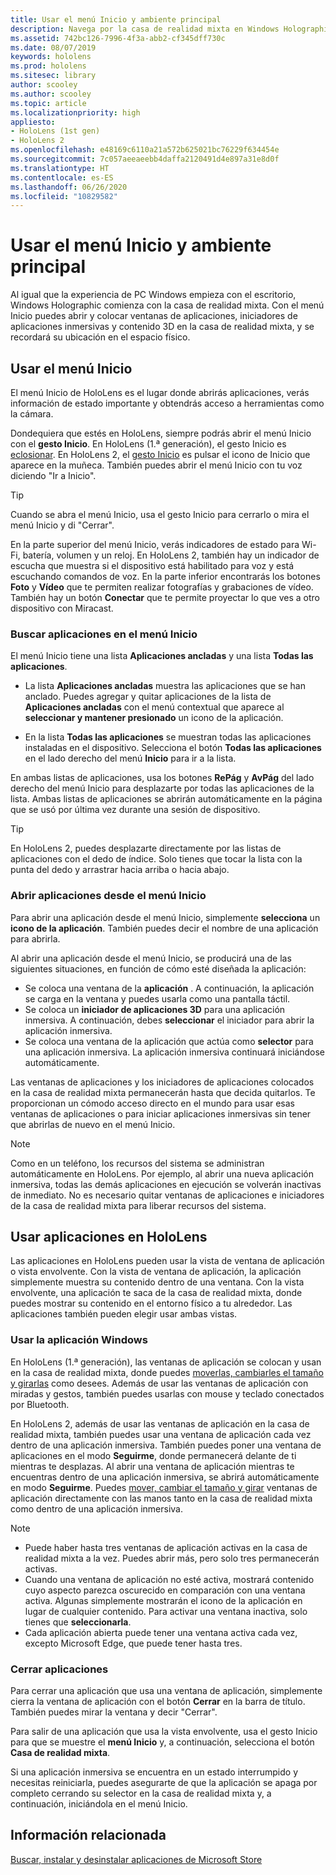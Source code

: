 ```yaml
---
title: Usar el menú Inicio y ambiente principal
description: Navega por la casa de realidad mixta en Windows Holographic.
ms.assetid: 742bc126-7996-4f3a-abb2-cf345dff730c
ms.date: 08/07/2019
keywords: hololens
ms.prod: hololens
ms.sitesec: library
author: scooley
ms.author: scooley
ms.topic: article
ms.localizationpriority: high
appliesto:
- HoloLens (1st gen)
- HoloLens 2
ms.openlocfilehash: e48169c6110a21a572b625021bc76229f634454e
ms.sourcegitcommit: 7c057aeeaeebb4daffa2120491d4e897a31e8d0f
ms.translationtype: HT
ms.contentlocale: es-ES
ms.lasthandoff: 06/26/2020
ms.locfileid: "10829582"
---
```

# Usar el menú Inicio y ambiente principal

Al igual que la experiencia de PC Windows empieza con el escritorio, Windows Holographic comienza con la casa de realidad mixta.  Con el menú Inicio puedes abrir y colocar ventanas de aplicaciones, iniciadores de aplicaciones inmersivas y contenido 3D en la casa de realidad mixta, y se recordará su ubicación en el espacio físico.

## Usar el menú Inicio

El menú Inicio de HoloLens es el lugar donde abrirás aplicaciones, verás información de estado importante y obtendrás acceso a herramientas como la cámara.

Dondequiera que estés en HoloLens, siempre podrás abrir el menú Inicio con el **gesto Inicio**.  En HoloLens (1.ª generación), el gesto Inicio es [eclosionar](https://support.microsoft.com/help/12644/hololens-use-gestures). En HoloLens 2, el [gesto Inicio](hololens2-basic-usage.md#start-gesture) es pulsar el icono de Inicio que aparece en la muñeca.  También puedes abrir el menú Inicio con tu voz diciendo "Ir a Inicio".

> [!TIP]
> Cuando se abra el menú Inicio, usa el gesto Inicio para cerrarlo o mira el menú Inicio y di "Cerrar".

En la parte superior del menú Inicio, verás indicadores de estado para Wi-Fi, batería, volumen y un reloj. En HoloLens 2, también hay un indicador de escucha que muestra si el dispositivo está habilitado para voz y está escuchando comandos de voz. En la parte inferior encontrarás los botones **Foto** y **Vídeo** que te permiten realizar fotografías y grabaciones de vídeo.  También hay un botón **Conectar** que te permite proyectar lo que ves a otro dispositivo con Miracast.

### Buscar aplicaciones en el menú Inicio

El menú Inicio tiene una lista **Aplicaciones ancladas** y una lista **Todas las aplicaciones**.

- La lista **Aplicaciones ancladas** muestra las aplicaciones que se han anclado. Puedes agregar y quitar aplicaciones de la lista de **Aplicaciones ancladas** con el menú contextual que aparece al **seleccionar y mantener presionado** un icono de la aplicación.

- En la lista **Todas las aplicaciones** se muestran todas las aplicaciones instaladas en el dispositivo.  Selecciona el botón **Todas las aplicaciones** en el lado derecho del menú **Inicio** para ir a la lista.

En ambas listas de aplicaciones, usa los botones **RePág** y **AvPág** del lado derecho del menú Inicio para desplazarte por todas las aplicaciones de la lista.  Ambas listas de aplicaciones se abrirán automáticamente en la página que se usó por última vez durante una sesión de dispositivo.

> [!TIP]
> En HoloLens 2, puedes desplazarte directamente por las listas de aplicaciones con el dedo de índice. Solo tienes que tocar la lista con la punta del dedo y arrastrar hacia arriba o hacia abajo.

### Abrir aplicaciones desde el menú Inicio

Para abrir una aplicación desde el menú Inicio, simplemente **selecciona** un **icono de la aplicación**. También puedes decir el nombre de una aplicación para abrirla.

Al abrir una aplicación desde el menú Inicio, se producirá una de las siguientes situaciones, en función de cómo esté diseñada la aplicación:

- Se coloca una ventana de la **aplicación** . A continuación, la aplicación se carga en la ventana y puedes usarla como una pantalla táctil.
- Se coloca un **iniciador de aplicaciones 3D** para una aplicación inmersiva. A continuación, debes **seleccionar** el iniciador para abrir la aplicación inmersiva.
- Se coloca una ventana de la aplicación que actúa como **selector** para una aplicación inmersiva. La aplicación inmersiva continuará iniciándose automáticamente.

Las ventanas de aplicaciones y los iniciadores de aplicaciones colocados en la casa de realidad mixta permanecerán hasta que decida quitarlos.  Te proporcionan un cómodo acceso directo en el mundo para usar esas ventanas de aplicaciones o para iniciar aplicaciones inmersivas sin tener que abrirlas de nuevo en el menú Inicio. 

> [!NOTE]
>Como en un teléfono, los recursos del sistema se administran automáticamente en HoloLens.  Por ejemplo, al abrir una nueva aplicación inmersiva, todas las demás aplicaciones en ejecución se volverán inactivas de inmediato. No es necesario quitar ventanas de aplicaciones e iniciadores de la casa de realidad mixta para liberar recursos del sistema. 

## Usar aplicaciones en HoloLens

Las aplicaciones en HoloLens pueden usar la vista de ventana de aplicación o vista envolvente. Con la vista de ventana de aplicación, la aplicación simplemente muestra su contenido dentro de una ventana. Con la vista envolvente, una aplicación te saca de la casa de realidad mixta, donde puedes mostrar su contenido en el entorno físico a tu alrededor. Las aplicaciones también pueden elegir usar ambas vistas.

### Usar la aplicación Windows

En HoloLens (1.ª generación), las ventanas de aplicación se colocan y usan en la casa de realidad mixta, donde puedes [moverlas, cambiarles el tamaño y girarlas](hololens1-basic-usage.md#move-resize-and-rotate-apps) como desees. Además de usar las ventanas de aplicación con miradas y gestos, también puedes usarlas con mouse y teclado conectados por Bluetooth.

En HoloLens 2, además de usar las ventanas de aplicación en la casa de realidad mixta, también puedes usar una ventana de aplicación cada vez dentro de una aplicación inmersiva. También puedes poner una ventana de aplicaciones en el modo **Seguirme**, donde permanecerá delante de ti mientras te desplazas. Al abrir una ventana de aplicación mientras te encuentras dentro de una aplicación inmersiva, se abrirá automáticamente en modo **Seguirme**. Puedes [mover, cambiar el tamaño y girar](hololens2-basic-usage.md#move-resize-and-rotate-holograms) ventanas de aplicación directamente con las manos tanto en la casa de realidad mixta como dentro de una aplicación inmersiva.

> [!NOTE]
>
> - Puede haber hasta tres ventanas de aplicación activas en la casa de realidad mixta a la vez. Puedes abrir más, pero solo tres permanecerán activas.
> - Cuando una ventana de aplicación no esté activa, mostrará contenido cuyo aspecto parezca oscurecido en comparación con una ventana activa.  Algunas simplemente mostrarán el icono de la aplicación en lugar de cualquier contenido.  Para activar una ventana inactiva, solo tienes que **seleccionarla**.
> - Cada aplicación abierta puede tener una ventana activa cada vez, excepto Microsoft Edge, que puede tener hasta tres.

### Cerrar aplicaciones

Para cerrar una aplicación que usa una ventana de aplicación, simplemente cierra la ventana de aplicación con el botón **Cerrar** en la barra de título.  También puedes mirar la ventana y decir "Cerrar".

Para salir de una aplicación que usa la vista envolvente, usa el gesto Inicio para que se muestre el **menú Inicio** y, a continuación, selecciona el botón **Casa de realidad mixta**.

Si una aplicación inmersiva se encuentra en un estado interrumpido y necesitas reiniciarla, puedes asegurarte de que la aplicación se apaga por completo cerrando su selector en la casa de realidad mixta y, a continuación, iniciándola en el menú Inicio.

## Información relacionada

[Buscar, instalar y desinstalar aplicaciones de Microsoft Store](holographic-store-apps.md)
